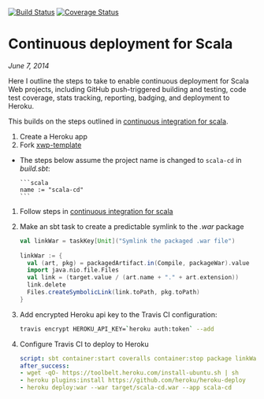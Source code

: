 [![Build Status](https://travis-ci.org/earldouglas/scala-cd.svg?branch=master)](https://travis-ci.org/earldouglas/scala-cd)
[![Coverage Status](https://coveralls.io/repos/earldouglas/scala-cd/badge.png)](https://coveralls.io/r/earldouglas/scala-cd)

# Continuous deployment for Scala

*June 7, 2014*

Here I outline the steps to take to enable continuous deployment for Scala
Web projects, including GitHub push-triggered building and testing, code test
coverage, stats tracking, reporting, badging, and deployment to Heroku.

This builds on the steps outlined in [continuous integration for scala](https://github.com/earldouglas/scala-ci#continuous-integration-for-scala).

1. Create a Heroku app
1. Fork [xwp-template](https://github.com/earldouglas/xwp-template)
  * The steps below assume the project name is changed to `scala-cd` in *build.sbt*:

        ```scala
        name := "scala-cd"
        ```

1. Follow steps in [continuous integration for scala](https://github.com/earldouglas/scala-ci#continuous-integration-for-scala)
1. Make an sbt task to create a predictable symlink to the *.war* package

      ```scala
      val linkWar = taskKey[Unit]("Symlink the packaged .war file")
        
      linkWar := {
        val (art, pkg) = packagedArtifact.in(Compile, packageWar).value
        import java.nio.file.Files
        val link = (target.value / (art.name + "." + art.extension))
        link.delete
        Files.createSymbolicLink(link.toPath, pkg.toPath)
      }
      ```

1. Add encrypted Heroku api key to the Travis CI configuration:

      ```bash
      travis encrypt HEROKU_API_KEY=`heroku auth:token` --add
      ```

1. Configure Travis CI to deploy to Heroku

      ```yaml
      script: sbt container:start coveralls container:stop package linkWar
      after_success:
      - wget -qO- https://toolbelt.heroku.com/install-ubuntu.sh | sh
      - heroku plugins:install https://github.com/heroku/heroku-deploy
      - heroku deploy:war --war target/scala-cd.war --app scala-cd
      ```
